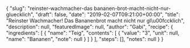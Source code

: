 {
    "slug": "reinster-wachmacher-das bananen-brot-macht-nicht-nur-gluecklich",
    "draft": false,
    "date": "2019-02-07T09:21:00+00:00",
    "title": "Reinster Wachmacher! Das Bananenbrot macht nicht nur gl\u00fccklich",
    "description": null,
    "featuredImage": null,
    "author": "Gabi",
    "recipe": {
        "ingredients": [
            {
                "name": "Teig",
                "contents": [
                    {
                        "value": "3",
                        "unit": null,
                        "name": "Bananen",
                        "note": null
                    }
                ]
            }
        ],
        "steps": [],
        "notes": null
    }
}

